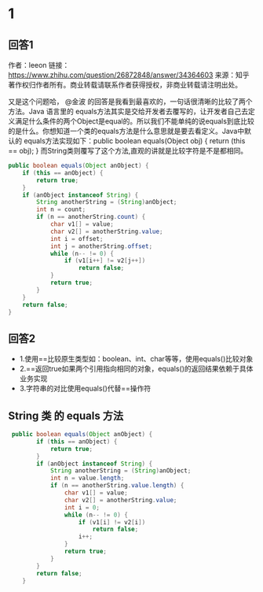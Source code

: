 # 1

## 回答1

作者：leeon
链接：https://www.zhihu.com/question/26872848/answer/34364603
来源：知乎
著作权归作者所有。商业转载请联系作者获得授权，非商业转载请注明出处。

又是这个问题哈， @金波 的回答是我看到最喜欢的，一句话很清晰的比较了两个方法。Java 语言里的 equals方法其实是交给开发者去覆写的，让开发者自己去定义满足什么条件的两个Object是equal的。所以我们不能单纯的说equals到底比较的是什么。你想知道一个类的equals方法是什么意思就是要去看定义。Java中默认的 equals方法实现如下：public boolean equals(Object obj) {
    return (this == obj);
}
而String类则覆写了这个方法,直观的讲就是比较字符是不是都相同。
```java
public boolean equals(Object anObject) {
    if (this == anObject) {
        return true;
    }
    if (anObject instanceof String) {
        String anotherString = (String)anObject;
        int n = count;
        if (n == anotherString.count) {
            char v1[] = value;
            char v2[] = anotherString.value;
            int i = offset;
            int j = anotherString.offset;
            while (n-- != 0) {
                if (v1[i++] != v2[j++])
                    return false;
            }
            return true;
        }
    }
    return false;
}
```

## 回答2

- 1.使用==比较原生类型如：boolean、int、char等等，使用equals()比较对象
- 2.==返回true如果两个引用指向相同的对象，equals()的返回结果依赖于具体业务实现
- 3.字符串的对比使用equals()代替==操作符


## String 类 的 equals 方法
```java
 public boolean equals(Object anObject) {
        if (this == anObject) {
            return true;
        }
        if (anObject instanceof String) {
            String anotherString = (String)anObject;
            int n = value.length;
            if (n == anotherString.value.length) {
                char v1[] = value;
                char v2[] = anotherString.value;
                int i = 0;
                while (n-- != 0) {
                    if (v1[i] != v2[i])
                        return false;
                    i++;
                }
                return true;
            }
        }
        return false;
    }
```